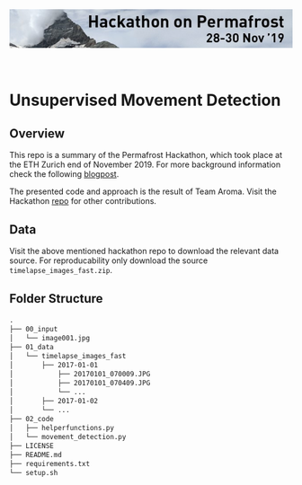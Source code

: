 <div>
<img src="./00_input/image001.jpg" alt="header" width="750"/>
</div>
<br>
<br>

# Unsupervised Movement Detection

## Overview
This repo is a summary of the Permafrost Hackathon, which took place at the ETH Zurich end of November 2019.
For more background information check the following [blogpost](https://www.statworx.com/ch/blog).

The presented code and approach is the result of Team Aroma.
Visit the Hackathon [repo](https://github.com/ETHZ-TEC/permafrostanalytics) for other contributions.

## Data
Visit the above mentioned hackathon repo to download the relevant data source.
For reproducability only download the source `timelapse_images_fast.zip`.


## Folder Structure

```
.
├── 00_input
│   └── image001.jpg
├── 01_data
│   └── timelapse_images_fast
│       ├── 2017-01-01
│           ├── 20170101_070009.JPG
│           ├── 20170101_070409.JPG
│           └── ...
│       ├── 2017-01-02
│       └── ...
├── 02_code
│   ├── helperfunctions.py
│   └── movement_detection.py
├── LICENSE
├── README.md
├── requirements.txt
└── setup.sh
```